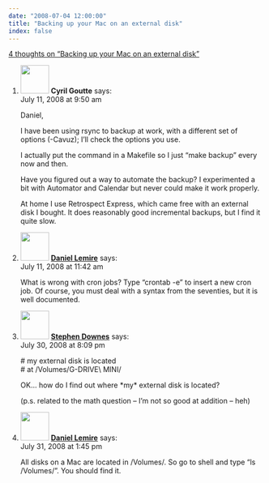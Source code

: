 ```yaml
---
date: "2008-07-04 12:00:00"
title: "Backing up your Mac on an external disk"
index: false
---
```


[4 thoughts on &ldquo;Backing up your Mac on an external disk&rdquo;](/lemire/blog/2008/07-04-backing-up-your-mac-on-an-external-disk)

<ol class="comment-list">
<li id="comment-50015" class="comment even thread-even depth-1">
<div class="comment-author vcard">
<img alt src="https://secure.gravatar.com/avatar/e21ae50ae7cd39b695ada61872bbe696?s=56&#038;d=mm&#038;r=g" srcset="https://secure.gravatar.com/avatar/e21ae50ae7cd39b695ada61872bbe696?s=112&#038;d=mm&#038;r=g 2x" class="avatar avatar-56 photo" height="56" width="56" decoding="async" /> <b class="fn">Cyril Goutte</b> <span class="says">says:</span> </div>
<div class="comment-metadata"><time datetime="2008-07-11T09:50:18+00:00">July 11, 2008 at 9:50 am</time></a> </div>
<div class="comment-content">
<p>Daniel,</p>
<p>I have been using rsync to backup at work, with a different set of options (-Cavuz); I&rsquo;ll check the options you use.</p>
<p>I actually put the command in a Makefile so I just &ldquo;make backup&rdquo; every now and then.</p>
<p>Have you figured out a way to automate the backup? I experimented a bit with Automator and Calendar but never could make it work properly.</p>
<p>At home I use Retrospect Express, which came free with an external disk I bought. It does reasonably good incremental backups, but I find it quite slow.</p>
</div>
</li>
<li id="comment-50016" class="comment odd alt thread-odd thread-alt depth-1">
<div class="comment-author vcard">
<img alt src="https://secure.gravatar.com/avatar/6518c23aacab4c42dd2c5b9b57b79fb5?s=56&#038;d=mm&#038;r=g" srcset="https://secure.gravatar.com/avatar/6518c23aacab4c42dd2c5b9b57b79fb5?s=112&#038;d=mm&#038;r=g 2x" class="avatar avatar-56 photo" height="56" width="56" decoding="async" /> <b class="fn"><a href="https://lemire.me/blog/" class="url" rel="ugc">Daniel Lemire</a></b> <span class="says">says:</span> </div>
<div class="comment-metadata"><time datetime="2008-07-11T11:42:39+00:00">July 11, 2008 at 11:42 am</time></a> </div>
<div class="comment-content">
<p>What is wrong with cron jobs? Type &ldquo;crontab -e&rdquo; to insert a new cron job. Of course, you must deal with a syntax from the seventies, but it is well documented.</p>
</div>
</li>
<li id="comment-50060" class="comment even thread-even depth-1">
<div class="comment-author vcard">
<img alt src="https://secure.gravatar.com/avatar/4611f83b6c5b6360f5f75084e9ee1919?s=56&#038;d=mm&#038;r=g" srcset="https://secure.gravatar.com/avatar/4611f83b6c5b6360f5f75084e9ee1919?s=112&#038;d=mm&#038;r=g 2x" class="avatar avatar-56 photo" height="56" width="56" loading="lazy" decoding="async" /> <b class="fn"><a href="http://www.downes.ca" class="url" rel="ugc external nofollow">Stephen Downes</a></b> <span class="says">says:</span> </div>
<div class="comment-metadata"><time datetime="2008-07-30T20:09:02+00:00">July 30, 2008 at 8:09 pm</time></a> </div>
<div class="comment-content">
<p># my external disk is located<br/>
# at /Volumes/G-DRIVE\ MINI/</p>
<p>OK&#8230; how do I find out where *my* external disk is located?</p>
<p>(p.s. related to the math question &#8211; I&rsquo;m not so good at addition &#8211; heh)</p>
</div>
</li>
<li id="comment-50062" class="comment odd alt thread-odd thread-alt depth-1">
<div class="comment-author vcard">
<img alt src="https://secure.gravatar.com/avatar/6518c23aacab4c42dd2c5b9b57b79fb5?s=56&#038;d=mm&#038;r=g" srcset="https://secure.gravatar.com/avatar/6518c23aacab4c42dd2c5b9b57b79fb5?s=112&#038;d=mm&#038;r=g 2x" class="avatar avatar-56 photo" height="56" width="56" loading="lazy" decoding="async" /> <b class="fn"><a href="https://lemire.me/blog/" class="url" rel="ugc">Daniel Lemire</a></b> <span class="says">says:</span> </div>
<div class="comment-metadata"><time datetime="2008-07-31T13:45:14+00:00">July 31, 2008 at 1:45 pm</time></a> </div>
<div class="comment-content">
<p>All disks on a Mac are located in /Volumes/. So go to shell and type &ldquo;ls /Volumes/&rdquo;. You should find it.</p>
</div>
</li>
</ol>
